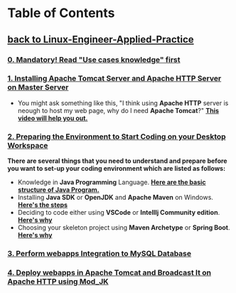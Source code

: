 # Table of Contents
## [**back to Linux-Engineer-Applied-Practice**](../README.md)

### [**0. Mandatory! Read "Use cases knowledge" first** ](./readme.md)

### [**1. Installing Apache Tomcat Server and Apache HTTP Server on Master Server** ](./Installing-ApacheTomcat_and_ApacheHTTP.md)

- You might ask something like this, "I think using **Apache HTTP** server is neough to host my web page, why do I need **Apache Tomcat**?" [**This video will help you out.**](https://www.youtube.com/watch?v=XABDkzxA6hM)

### [**2. Preparing the Environment to Start Coding on your Desktop Workspace** ](./Installing-JavaSDK_and_start-coding.md)

**There are several things that you need to understand and prepare before you want to set-up your coding environment which are listed as follows:**

- Knowledge in **Java Programming** Language. [**Here are the basic structure of Java Program.**](/Additional-Notes/Basic-Structure_of_Java-Program.md)
- Installing **Java SDK** or **OpenJDK** and **Apache Maven** on Windows. [**Here's the steps**]()
- Deciding to code either using **VSCode** or **IntellIj Community edition**. [**Here's why**]()
- Choosing your skeleton project using **Maven Archetype** or **Spring Boot**. [**Here's why**]()

### [**3. Perform webapps Integration to MySQL Databas**e](./Perform-Webapps-Integration_to_mysql-database.md)

### [4. **Deploy webapps in Apache Tomcat and Broadcast It on Apache HTTP using Mod_JK**](/Java-Webapps-Simulation/Deploy-Webapps_in_Tomcat-broadcast-it_on_HTTP-usingMod_JK.md)

### []()